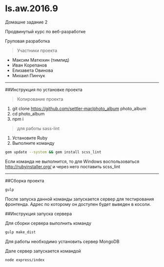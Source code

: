 # ls.aw.2016.9

Домашне задание 2

Продвинутый курс по веб-разработке

Груповая разработка

>Участники проекта

* Максим Матюхин (тимлид)
* Иван Корепанов
* Елизавета Овинова
* Михаил Пинчук

---
##Инструкция по установке проекта

>Копирование проекта

1. git clone https://github.com/settler-mar/photo_album photo_album
2. cd photo_album
3. npm i

>для работы sass-lint

1. Установите Ruby
2. Выполните команду

```sh
gem update --system && gem install scss_lint
````

Если команда не выполнится, то для Windows воспользоваться http://rubyinstaller.org/ и через него поставить scss_lint

---------

##Сборка проекта

```sh
gulp
```

После запуска данной команды запускается сервер для тестирования фронтенда. Адрес по которому он доступен будет выведен в косоли.

##Инструкция запуска сервера

Для сборки сервера выполнить команду

```sh
gulp make_dist
````

Для работы необходимо установить сервер MongoDB

Дале сервер запускается командой

```sh
node express/index
````

